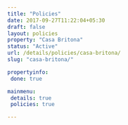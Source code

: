 ```yaml
---
title: "Policies"
date: 2017-09-27T11:22:04+05:30
draft: false
layout: policies
property: "Casa Britona"
status: "Active"
url: /details/policies/casa-britona/
slug: "casa-britona/"

propertyinfo:
 done: true

mainmenu:
 details: true
 policies: true

---
```



